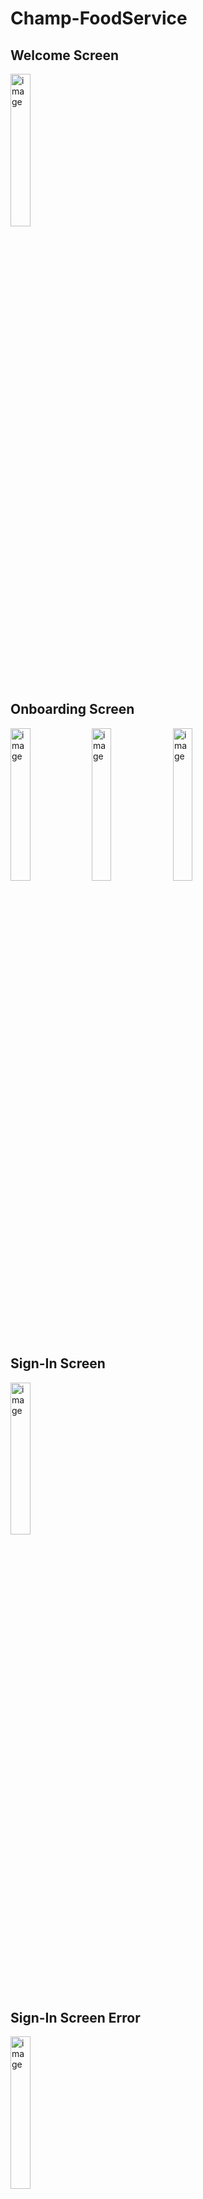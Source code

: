 
# Champ-FoodService



## Welcome Screen
<img width="25%" height="25%" alt="image" src="https://github.com/PranavDalvi9/Champ-FoodService/assets/96105012/56c7367b-6b4e-41e7-8890-07dac84fa590">

## Onboarding Screen

<img width="25%" height="25%" alt="image" src="https://github.com/PranavDalvi9/Champ-FoodService/assets/96105012/8ec028b1-21e7-480d-9705-01a892fd761a">


<img width="25%" height="25%" alt="image" src="https://github.com/PranavDalvi9/Champ-FoodService/assets/96105012/858aab2b-7dad-4aef-9607-8f7bd4a83b78">


<img width="25%" height="25%" alt="image" src="https://github.com/PranavDalvi9/Champ-FoodService/assets/96105012/6ba31d47-8fe1-4e7e-9ff0-21457932b858">

## Sign-In Screen
<img width="25%" height="25%" alt="image" src="https://github.com/PranavDalvi9/Champ-FoodService/assets/96105012/5f447533-82b8-42d7-8585-dfe897bd8449">

## Sign-In Screen Error
<img width="25%" height="25%" alt="image" src="https://github.com/PranavDalvi9/Champ-FoodService/assets/96105012/0b0bd494-9a11-4a3b-823f-fced079d67a9">

## Home Screen
<img width="25%" height="25%" alt="image" src="https://github.com/PranavDalvi9/Champ-FoodService/assets/96105012/168c96ef-8dca-4508-aa27-8baed1cc19ac">

<img width="25%" height="25%" alt="image" src="https://github.com/PranavDalvi9/Champ-FoodService/assets/96105012/4ff80bd2-3836-450c-8bc8-737838166b98">




## Details Screen
<img width="25%" height="25%" alt="image" src="https://github.com/PranavDalvi9/Champ-FoodService/assets/96105012/439921ab-b438-4332-988c-e02c5936ea5a">
<img width="25%" height="25%" alt="image" src="https://github.com/PranavDalvi9/Champ-FoodService/assets/96105012/d58aedca-c607-4b94-8108-e9cbaaa527a8">

## Search Screen
<img width="25%" height="25%" alt="image" src="https://github.com/PranavDalvi9/Champ-FoodService/assets/96105012/500a6490-7119-4e47-8357-37707efb81dd">


## Orders Screen
<img width="25%" height="25%" alt="image" src="https://github.com/PranavDalvi9/Champ-FoodService/assets/96105012/f09abc39-b607-40ad-80b3-f1ae8553e9e1">

## Profile Screen
<img width="25%" height="25%" alt="image" src="https://github.com/PranavDalvi9/Champ-FoodService/assets/96105012/fe67d009-ac07-47d0-9b86-019e875102d4">










